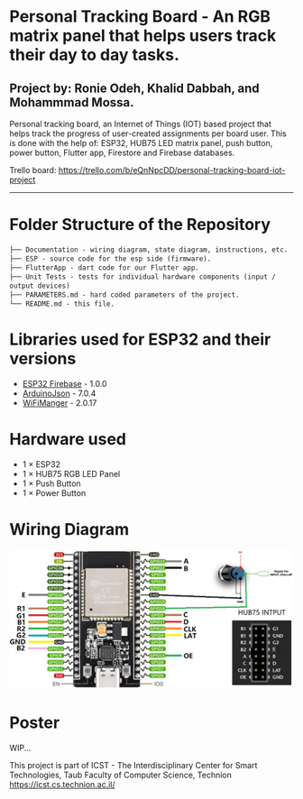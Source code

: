 # Personal Tracking Board - An RGB matrix panel that helps users track their day to day tasks.

## Project by: Ronie Odeh, Khalid Dabbah, and Mohammmad Mossa.

Personal tracking board, an Internet of Things (IOT) based project that helps track the progress of user-created assignments per board user. This is done with the help of: ESP32, HUB75 LED matrix panel, push button, power button, Flutter app, Firestore and Firebase databases.

Trello board: https://trello.com/b/eQnNpcDD/personal-tracking-board-iot-project

---

# Folder Structure of the Repository
```
├── Documentation - wiring diagram, state diagram, instructions, etc.
├── ESP - source code for the esp side (firmware).
├── FlutterApp - dart code for our Flutter app.
├── Unit Tests - tests for individual hardware components (input / output devices)
├── PARAMETERS.md - hard coded parameters of the project.
└── README.md - this file.
```

# Libraries used for ESP32 and their versions
- [ESP32 Firebase](https://github.com/Rupakpoddar/ESP32Firebase) - 1.0.0
- [ArduinoJson](https://arduinojson.org/) - 7.0.4
- [WiFiManger](https://github.com/tzapu/WiFiManager) - 2.0.17

# Hardware used
- 1 $\times$ ESP32
- 1 $\times$ HUB75 RGB LED Panel
- 1 $\times$ Push Button
- 1 $\times$ Power Button

# Wiring Diagram
![Wiring Diagram](/Documentation/WiringDiagram.jpg)

# Poster
WIP...

This project is part of ICST - The Interdisciplinary Center for Smart Technologies, Taub Faculty of Computer Science, Technion
https://icst.cs.technion.ac.il/
